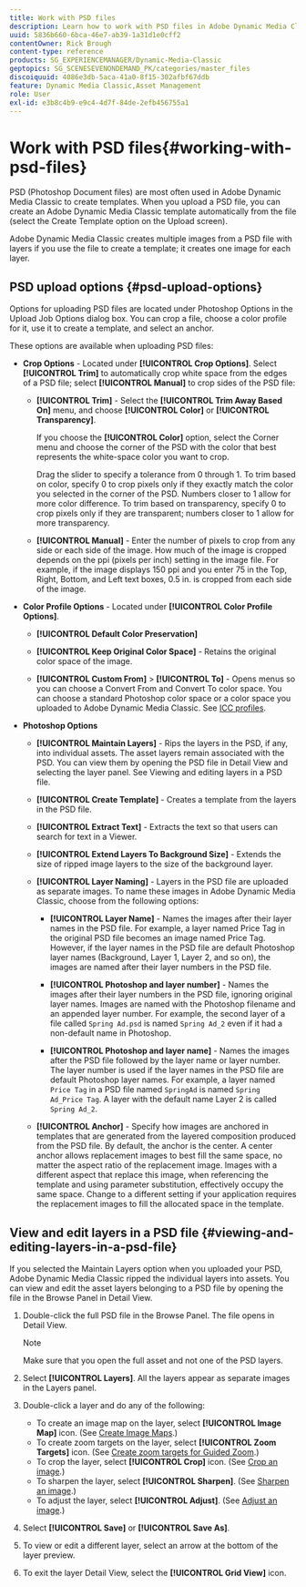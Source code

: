 ```yaml
---
title: Work with PSD files
description: Learn how to work with PSD files in Adobe Dynamic Media Classic.
uuid: 5836b660-6bca-46e7-ab39-1a31d1e0cff2
contentOwner: Rick Brough
content-type: reference
products: SG_EXPERIENCEMANAGER/Dynamic-Media-Classic
geptopics: SG_SCENESEVENONDEMAND_PK/categories/master_files
discoiquuid: 4086e3db-5aca-41a0-8f15-302afbf67ddb
feature: Dynamic Media Classic,Asset Management
role: User
exl-id: e3b8c4b9-e9c4-4d7f-84de-2efb456755a1
---
```

# Work with PSD files{#working-with-psd-files}

<!--   USED TO BE AN OPTION UNDER COLOR PROFILE OPTIONS * **Convert To sRGB (default)** - Converts to sRGB (Standard Red Green Blue). sRGB is the recommended color space for displaying images on web pages. -->

PSD (Photoshop Document files) are most often used in Adobe Dynamic Media Classic to create templates. When you upload a PSD file, you can create an Adobe Dynamic Media Classic template automatically from the file (select the Create Template option on the Upload screen).

Adobe Dynamic Media Classic creates multiple images from a PSD file with layers if you use the file to create a template; it creates one image for each layer.

## PSD upload options {#psd-upload-options}

Options for uploading PSD files are located under Photoshop Options in the Upload Job Options dialog box. You can crop a file, choose a color profile for it, use it to create a template, and select an anchor.

These options are available when uploading PSD files:

* **Crop Options** - Located under **[!UICONTROL Crop Options]**. Select **[!UICONTROL Trim]** to automatically crop white space from the edges of a PSD file; select **[!UICONTROL Manual]** to crop sides of the PSD file:

  * **[!UICONTROL Trim]** - Select the **[!UICONTROL Trim Away Based On]** menu, and choose **[!UICONTROL Color]** or **[!UICONTROL Transparency]**.

    If you choose the **[!UICONTROL Color]** option, select the Corner menu and choose the corner of the PSD with the color that best represents the white-space color you want to crop.

    Drag the slider to specify a tolerance from 0 through 1. To trim based on color, specify 0 to crop pixels only if they exactly match the color you selected in the corner of the PSD. Numbers closer to 1 allow for more color difference. To trim based on transparency, specify 0 to crop pixels only if they are transparent; numbers closer to 1 allow for more transparency.

  * **[!UICONTROL Manual]** - Enter the number of pixels to crop from any side or each side of the image. How much of the image is cropped depends on the ppi (pixels per inch) setting in the image file. For example, if the image displays 150 ppi and you enter 75 in the Top, Right, Bottom, and Left text boxes, 0.5 in. is cropped from each side of the image.

* **Color Profile Options** - Located under **[!UICONTROL Color Profile Options]**.

  * **[!UICONTROL Default Color Preservation]**

  * **[!UICONTROL Keep Original Color Space]** - Retains the original color space of the image.

  * **[!UICONTROL Custom From]** > **[!UICONTROL To]** - Opens menus so you can choose a Convert From and Convert To color space. You can choose a standard Photoshop color space or a color space you uploaded to Adobe Dynamic Media Classic. See [ICC profiles](/help/icc-profiles.md).

* **Photoshop Options**

  * **[!UICONTROL Maintain Layers]** - Rips the layers in the PSD, if any, into individual assets. The asset layers remain associated with the PSD. You can view them by opening the PSD file in Detail View and selecting the layer panel. See Viewing and editing layers in a PSD file.

  * **[!UICONTROL Create Template]** - Creates a template from the layers in the PSD file.

  * **[!UICONTROL Extract Text]** - Extracts the text so that users can search for text in a Viewer.

  * **[!UICONTROL Extend Layers To Background Size]** - Extends the size of ripped image layers to the size of the background layer.

  * **[!UICONTROL Layer Naming]** - Layers in the PSD file are uploaded as separate images. To name these images in Adobe Dynamic Media Classic, choose from the following options:

    * **[!UICONTROL Layer Name]** - Names the images after their layer names in the PSD file. For example, a layer named Price Tag in the original PSD file becomes an image named Price Tag. However, if the layer names in the PSD file are default Photoshop layer names (Background, Layer 1, Layer 2, and so on), the images are named after their layer numbers in the PSD file. <!-- not their default layer names -->

    * **[!UICONTROL Photoshop and layer number]** - Names the images after their layer numbers in the PSD file, ignoring original layer names. Images are named with the Photoshop filename and an appended layer number. For example, the second layer of a file called `Spring Ad.psd` is named `Spring Ad_2` even if it had a non-default name in Photoshop.

    * **[!UICONTROL Photoshop and layer name]** - Names the images after the PSD file followed by the layer name or layer number. The layer number is used if the layer names in the PSD file are default Photoshop layer names. For example, a layer named `Price Tag` in a PSD file named `SpringAd` is named `Spring Ad_Price Tag`. A layer with the default name Layer 2 is called `Spring Ad_2`.

  * **[!UICONTROL Anchor]** - Specify how images are anchored in templates that are generated from the layered composition produced from the PSD file. By default, the anchor is the center. A center anchor allows replacement images to best fill the same space, no matter the aspect ratio of the replacement image. Images with a different aspect that replace this image, when referencing the template and using parameter substitution, effectively occupy the same space. Change to a different setting if your application requires the replacement images to fill the allocated space in the template.

## View and edit layers in a PSD file {#viewing-and-editing-layers-in-a-psd-file}

If you selected the Maintain Layers option when you uploaded your PSD, Adobe Dynamic Media Classic ripped the individual layers into assets. You can view and edit the asset layers belonging to a PSD file by opening the file in the Browse Panel in Detail View.

1. Double-click the full PSD file in the Browse Panel. The file opens in Detail View.

    >[!NOTE]
    >
    >Make sure that you open the full asset and not one of the PSD layers.

1. Select **[!UICONTROL Layers]**. All the layers appear as separate images in the Layers panel.
1. Double-click a layer and do any of the following:

    * To create an image map on the layer, select **[!UICONTROL Image Map]** icon. (See [Create Image Maps](creating-image-maps.md#creating_image_maps).)
    * To create zoom targets on the layer, select **[!UICONTROL Zoom Targets]** icon. (See [Create zoom targets for Guided Zoom](creating-zoom-targets-guided-zoom.md#creating_zoom_targets_for_guided_zoom).)
    * To crop the layer, select **[!UICONTROL Crop]** icon. (See [Crop an image](cropping-image.md#cropping_an_image).)
    * To sharpen the layer, select **[!UICONTROL Sharpen]**. (See [Sharpen an image](sharpening-image.md#sharpening_an_image).)
    * To adjust the layer, select **[!UICONTROL Adjust]**. (See [Adjust an image](adjusting-image.md#adjusting_an_image).)

1. Select **[!UICONTROL Save]** or **[!UICONTROL Save As]**.
1. To view or edit a different layer, select an arrow at the bottom of the layer preview.
1. To exit the layer Detail View, select the **[!UICONTROL Grid View]** icon.
